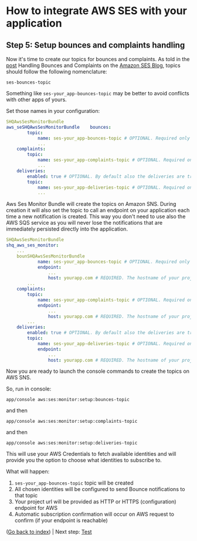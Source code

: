 How to integrate AWS SES with your application
==============================================

Step 5: Setup bounces and complaints handling
---------------------------------------------

Now it's time to create our topics for bounces and complaints. As told in the [post](http://sesblog.amazon.com/post/TxJE1JNZ6T9JXK/-Handling-span-class-matches-Bounces-span-and-Complaints.pdf)
Handling Bounces and Complaints on the [Amazon SES Blog](http://sesblog.amazon.com/), topics should follow the following nomenclature:

    ses-bounces-topic

Something like `ses-your_app-bounces-topic` may be better to avoid conflicts with other apps of yours.

Set those names in your configuration:

```yaml
SHQAwsSesMonitorBundle
aws_seSHQAwsSesMonitorBundle    bounces:
        topic:
            name: ses-your_app-bounces-topic # OPTIONAL. Required only to use the configuration commands. 
            ...
    complaints:
        topic:
            name: ses-your_app-complaints-topic # OPTIONAL. Required only to use the configuration commands.
            ...
    deliveries:
        enabled: true # OPTIONAL. By default also the deliveries are tracked.
        topic:
            name: ses-your_app-deliveries-topic # OPTIONAL. Required only to use the configuration commands.
            ...
```

Aws Ses Monitor Bundle will create the topics on Amazon SNS. During creation it will also set the topic to call an endpoint on your application each time a new notification is created.
This way you don't need to use also the AWS SQS service as you will never lose the notifications that are immediately persisted directly into the application.

```yaml
SHQAwsSesMonitorBundle
shq_aws_ses_monitor:
    ...
    bounSHQAwsSesMonitorBundle
            name: ses-your_app-bounces-topic # OPTIONAL. Required only to use the configuration commands. 
            endpoint:
                ...
                host: yourapp.com # REQUIRED. The hostname of your project when in production.
        ...
    complaints:
        topic:
            name: ses-your_app-complaints-topic # OPTIONAL. Required only to use the configuration commands.
            endpoint:
                ...
                host: yourapp.com # REQUIRED. The hostname of your project when in production.
        ...
    deliveries:
        enabled: true # OPTIONAL. By default also the deliveries are tracked.
        topic:
            name: ses-your_app-deliveries-topic # OPTIONAL. Required only to use the configuration commands.
            endpoint:
                ...
                host: yourapp.com # REQUIRED. The hostname of your project when in production.
```

Now you are ready to launch the console commands to create the topics on AWS SNS.

So, run in console:
```
app/console aws:ses:monitor:setup:bounces-topic
```

and then

```
app/console aws:ses:monitor:setup:complaints-topic
```

and then

```
app/console aws:ses:monitor:setup:deliveries-topic
```

This will use your AWS Credentials to fetch available identities and will provide you the option to choose what identities to subscribe to.

What will happen:

1. `ses-your_app-bounces-topic` topic will be created
2. All chosen identities will be configured to send Bounce notifications to that topic
3. Your project url will be provided as HTTP or HTTPS (configuration) endpoint for AWS
4. Automatic subscription confirmation will occur on AWS request to confirm (if your endpoint is reachable)

([Go back to index](Index.md)) | Next step: [Test](Test.md)
